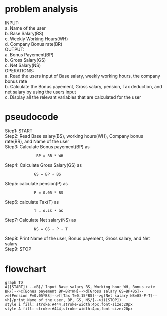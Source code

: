 # problem analysis   
INPUT:   
a. Name of the user  
b. Base Salary(BS)  
c. Weekly Working Hours(WH)  
d. Company Bonus rate(BR)  
OUTPUT:  
a. Bonus Payement(BP)  
b. Gross Salary(GS)  
c. Net Salary(NS)  
OPERATIONS:  
a. Read the users input of Base salary, weekly working hours, the company bonus rate  
b. Calculate the Bonus payement, Gross salary, pension, Tax deduction, and net salary by using the users input  
c. Display all the  relevant variables that are calculated for the user  
# pseudocode  
 Step1: START  
Step2: Read Base salary(BS), working hours(WH), Company bonus rate(BR), and Name of the user   
Step3: Calculate Bonus payement(BP) as  

                  BP = BR * WH  
Step4: Calculate Gross Salary(GS) as 

                 GS = BP + BS   
Step5: calculate pension(P) as  

                 P = 0.05 * BS   
Step6: calculate Tax(T) as   
           
                 T = 0.15 * BS          
Step7: Calculate Net salary(NS)  as  

                 NS = GS - P - T  
Step8: Print Name of the user, Bonus payement, Gross salary, and Net salary  
Step9: STOP   
# flowchart
  ```mermaid
  graph TD  
  A([START]) -->B[/ Input Base salary BS, Working hour WH, Bonus rate BR/]-->c[Bonus payement BP=BR*WH]-->d[Gross salary GS=BP+BS]-->e[Pension P=0.05*BS]-->f[Tax T=0.15*BS]-->g[Net salary NS=GS-P-T]-->h[/print Name of the user, BP, GS, NS/]-->i([STOP])  
  style i fill: stroke:#444,stroke-width:4px,font-size:20px  
  style A fill: stroke:#444,stroke-width:4px,font-size:20px 